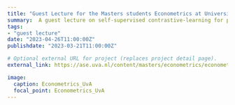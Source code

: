 ```yaml
---
title: "Guest Lecture for the Masters students Econometrics at University of Amsterdam"
summary:  A guest lecture on self-supervised contrastive-learning for product recommendations.
tags:
- "guest lecture"
date: "2023-04-26T11:00:00Z"
publishdate: "2023-03-21T11:00:00Z"

# Optional external URL for project (replaces project detail page).
external_link: https://ase.uva.nl/content/masters/econometrics/econometrics.html

image:
  caption: Econometrics_UvA
  focal_point: Econometrics_UvA
---
```

